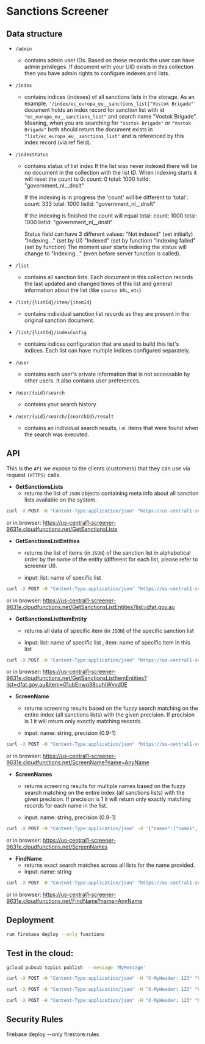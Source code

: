 # Sanctions Screener

## **Data structure**

- `/admin` 
  - contains admin user IDs. Based on these records the user can have admin privileges. If document with your UID exists in this collection then you have admin rights to configure indexes and lists.

- `/index`
  - contains indices (indexes) of all sanctions lists in the storage.
  As an example, `'/index/ec_europa_eu__sanctions_list|"Vostok Brigade"'` document holds an index record for sanction list with id `"ec_europa_eu__sanctions_list"` and search name "Vostok Brigade". Meaning, when you are searching for `"Vostok Brigade"` or `"Vastok Brigada"` both should return the document exists in `"list/ec_europa_eu__sanctions_list"` and is referenced by this index record (via ref field).

- `/indexStatus`
  - contains status of list index
    If the list was never indexed there will be no document in the collection with the list ID.
    When indexing starts it will reset the count to 0:
      count: 0
      total: 1000
      listId: "government_nl__dnslt"

    If the indexing is in progress the 'count' will be different to 'total':
      count: 333
      total: 1000
      listId: "government_nl__dnslt"

    If the indexing is finished the count will equal total:
      count: 1000
      total: 1000
      listId: "government_nl__dnslt"

    Status field can have 3 different values:
      "Not indexed"  (set initially)
      "Indexing..."  (set by UI)
      "Indexed"  (set by function)
      "Indexing failed" (set by function)
    The moment user starts indexing the status will change to "Indexing..." (even before server function is called). 

- `/list`
  - contains all sanction lists. Each document in this collection records the last updated and changed times of this list and general information about the list (like `source URL`, `etc`)

- `/list/{listId}/item/{itemId}`
  - contains individual sanction list records as they are present in the original sanction document.

- `/list/{listId}/indexConfig`
  - contains indices configuration that are used to build this list's indices. Each list can have multiple indices configured separately.

- `/user`
  - contains each user's private information that is not accessable by other users. It also contains user preferences.

- `/user/{uid}/search`
  - contains your search history

- `/user/{uid}/search/{searchId}/result`
  - contains an individual search results, i.e. items that were found when the search was executed.

## **API**

This is the `API` we expose to the clients (customers) that they can use via request `(HTTPS)` calls.

- **GetSanctionsLists**
  - returns the list of `JSON` objects containing meta info about all sanction lists available on the system.

```bash
curl -X POST -H "Content-Type:application/json" "https://us-central1-screener-9631e.cloudfunctions.net/GetSanctionsLists"
```

or in browser: https://us-central1-screener-9631e.cloudfunctions.net/GetSanctionsLists

- **GetSanctionsListEntities**
  - returns the list of items (in `JSON`) of the sanction list in alphabetical order by the name of the entity (different for each list, please refer to screener UI).

  - input: list: name of specific list


```bash
curl -X POST -H "Content-Type:application/json" "https://us-central1-screener-9631e.cloudfunctions.net/GetSanctionsListEntities?list=dfat.gov.au"
```

or in browser: https://us-central1-screener-9631e.cloudfunctions.net/GetSanctionsListEntities?list=dfat.gov.au

- **GetSanctionsListItemEntity**
  - returns all data of specific item (in `JSON`) of the specific sanction list

  - input: list: name of specific list , item: name of specific item in this list 


```bash
curl -X POST -H "Content-Type:application/json" "https://us-central1-screener-9631e.cloudfunctions.net/GetSanctionsListItemEntities?list=dfat.gov.au&item=01ubEnwq38cuhIWvvd0E"
```

or in browser: https://us-central1-screener-9631e.cloudfunctions.net/GetSanctionsListItemEntities?list=dfat.gov.au&item=01ubEnwq38cuhIWvvd0E



- **ScreenName**
  - returns screening results based on the fuzzy search matching on the entire index (all sanctions lists) with the given precision. If precision is 1 it will return only exactly matching records.
  
  - input: name: string, precision (0.9-1)

```bash
curl -X POST -H "Content-Type:application/json" "https://us-central1-screener-9631e.cloudfunctions.net/ScreenName?name=AnyName"
```

or in browser: https://us-central1-screener-9631e.cloudfunctions.net/ScreenName?name=AnyName


- **ScreenNames**
  - returns screening results for multiple names based on the fuzzy search matching on the entire index (all sanctions lists) with the given precision. If precision is 1 it will return only exactly matching records for each name in the list.
  
  - input: name: string, precision (0.9-1)

```bash
curl -X POST -H "Content-Type:application/json" -d '{"names":["name1", "name2", "name3"], "precision":0.9}' "https://us-central1-screener-9631e.cloudfunctions.net/ScreenNames"
```

or in browser: https://us-central1-screener-9631e.cloudfunctions.net/ScreenNames

- **FindName**
  - returns exact search matches across all lists for the name provided.  
  - input:  name: string

```bash
curl -X POST -H "Content-Type:application/json" "https://us-central1-screener-9631e.cloudfunctions.net/FindName?name=AnyName"
```

or in browser: https://us-central1-screener-9631e.cloudfunctions.net/FindName?name=AnyName

  
<!-- - **ScreenPerson (TBD)**
  - returns screening results based on the fuzzy search matching on the entire index (all sanctions lists) with the given precision. If precision is 1 it will return only exactly matching records.
  
  - input: search target string, precision (0.9-1)
  - optional: `DOB`, `nationality` -->

## **Deployment**
```bash
run firebase deploy --only functions
```
## **Test in the cloud:**
```bash
gcloud pubsub topics publish  --message 'MyMessage'
```

```bash
curl -X POST -H "Content-Type:application/json" -H "X-MyHeader: 123" "https://us-central1-screener-9631e.cloudfunctions.net/index_list2?list=ec_europa_eu__sanctions_list" -d '[{"field":"nameAlias", "type":"array","subField":"wholeName"}]'
```

```bash
curl -X POST -H "Content-Type:application/json" -H "X-MyHeader: 123" "https://us-central1-screener-9631e.cloudfunctions.net/screen?target=test"
```

```bash
curl -X POST -H "Content-Type:application/json" -H "X-MyHeader: 123" "https://us-central1-screener-9631e.cloudfunctions.net/test?test_parameter=hello" -d '{"test_json":"Hello World!"}'
```


## **Security Rules** ##
firebase deploy --only firestore:rules

